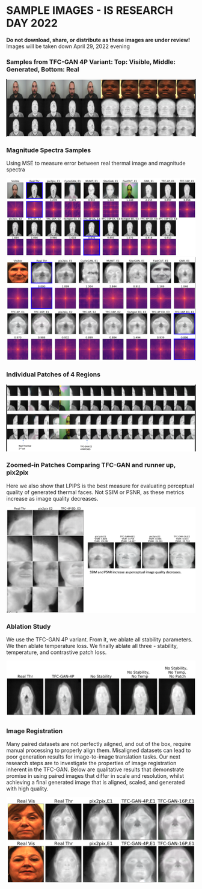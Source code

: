 # SAMPLE IMAGES - IS RESEARCH DAY 2022
**Do not download, share, or distribute as these images are under review!**
Images will be taken down April 29, 2022 evening

### Samples from TFC-GAN 4P Variant: Top: Visible, Middle: Generated, Bottom: Real
<img src=./pics/tfc_gan_samples.png>

### Magnitude Spectra Samples
Using MSE to measure error between real thermal image and magnitude spectra

<img src=./pics/eur_mag.png>

<img src=./pics/dev_mag.png>

### Individual Patches of 4 Regions

<img src=./pics/TFCGAN_patches.png>

### Zoomed-in Patches Comparing TFC-GAN and runner up, pix2pix
Here we also show that LPIPS is the best measure for evaluating perceptual quality of generated thermal faces. Not SSIM or PSNR, as these metrics increase as image quality decreases.

<img src=./pics/zoom_in_patches.png>

### Ablation Study
We use the TFC-GAN 4P variant. From it, we ablate all stability parameters. We then ablate temperature loss. We finally ablate all three - stability, temperature, and contrastive patch loss.

<img src=./pics/ablation.png>

### Image Registration
Many paired datasets are not perfectly ailgned, and out of the box, require manual processing to properly align them. Misaligned datasets can lead to poor generation results for image-to-image translation tasks. Our next research steps are to investigate the properties of image registration inherent in the TFC-GAN. Below are qualitative results that demonstrate promise in using paired images that differ in scale and resolution, whilst achieving a final generated image that is aligned, scaled, and generated with high quality.

<img src=./pics/image_reg.png>
